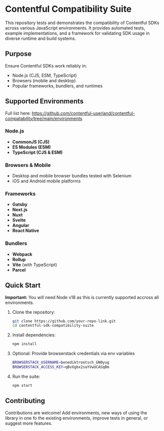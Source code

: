 # Contentful Compatibility Suite

This repository tests and demonstrates the compatibility of Contentful SDKs across various JavaScript environments. It provides automated tests, example implementations, and a framework for validating SDK usage in diverse runtime and build systems.

## Purpose

Ensure Contentful SDKs work reliably in:
- Node.js (CJS, ESM, TypeScript)
- Browsers (mobile and desktop)
- Popular frameworks, bundlers, and runtimes

## Supported Environments

Full list here: https://github.com/contentful-userland/contentful-compatability/tree/main/environments

### Node.js
- **CommonJS (CJS)**
- **ES Modules (ESM)**
- **TypeScript (CJS & ESM)**

### Browsers & Mobile
- Desktop and mobile browser bundles tested with Selenium
- iOS and Android mobile platforms

### Frameworks
- **Gatsby**
- **Next.js**
- **Nuxt**
- **Svelte**
- **Angular**
- **React Native**

### Bundlers
- **Webpack**
- **Rollup**
- **Vite** (with TypeScript)
- **Parcel**

## Quick Start

**Important:** You will need Node v18 as this is currently supported accross all environments.

1. Clone the repository:
   ```bash
   git clone https://github.com/your-repo-link.git
   cd contentful-sdk-compatibility-suite
   ```

2. Install dependencies:
   ```bash
   npm install
   ```

3. Optional: Provide browserstack credentials via env variables
   ```bash
   BROWSERSTACK_USERNAME=benediktroetsch_GN0yug
   BROWSERSTACK_ACCESS_KEY=qBvXgbx2saYVwUCASqBm
   ```

4. Run the suite:
   ```bash
   npm start
   ```


## Contributing

Contributions are welcome! Add environments, new ways of using the library in one fo the existing environments, improve tests in general, or suggest more features.
